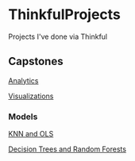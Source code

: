 # ThinkfulProjects
Projects I've done via Thinkful

## Capstones
[Analytics](https://github.com/AshleyCubed/ThinkfulProjects/blob/master/Unit1%20Data%20Analysis/Capstone1/Unit%201%20Capstone%20Narrative%20Analytics.ipynb)

[Visualizations](https://github.com/AshleyCubed/ThinkfulProjects/blob/master/Happiness%20Capstone%20Report%20-%20AE%20Simpson.ipynb)

### Models
[KNN and OLS](https://github.com/AshleyCubed/ThinkfulProjects/blob/master/Unit%203/Challenges/3.1.4%20Model%20Comparison%20-%20Regression.ipynb)

[Decision Trees and Random Forests](https://github.com/AshleyCubed/ThinkfulProjects/blob/master/Unit%203/Challenges/CHALLENGE%20If%20a%20tree%20falls....ipynb)
